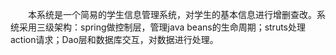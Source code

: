 

&emsp;&emsp;本系统是一个简易的学生信息管理系统，对学生的基本信息进行增删查改。系统采用三级架构：spring做控制层，管理java beans的生命周期；struts处理action请求；Dao层和数据库交互，对数据进行处理。
